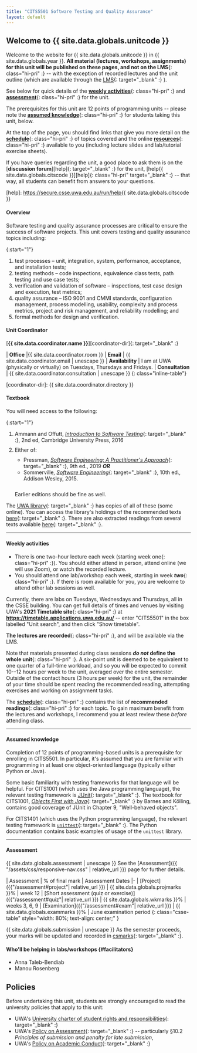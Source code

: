 ```yaml
---
title: "CITS5501 Software Testing and Quality Assurance"
layout: default
---
```


<style>

ul, ol, dl, li p {
  margin: 0 0 0.70em;
}
</style>

## Welcome to {{ site.data.globals.unitcode }}

Welcome to the website for {{ site.data.globals.unitcode }}
in {{ site.data.globals.year }}. **All material (lectures, workshops,
assignments) for this unit will be published on these pages, and not on
the LMS**{: class="hi-pri" :} -- with the exception of recorded lectures
and the unit outline (which are available through the
[LMS][lms]{: target="_blank" :} ).

[lms]: https://lms.uwa.edu.au

See below for quick details of the
[**weekly activities**](#weekly-activities){: class="hi-pri" :}
and
[**assessment**](#assessment){: class="hi-pri" :}
for the unit.

<!--
, as well as [who will be facilitating](#facilitators) the labs/workshops.
-->

The prerequisites for this unit are 12 points of programming units --
please note the [**assumed knowledge**](#assumed-knowledge){: class="hi-pri" :} for students taking this unit, below.

At the top of the page, you should find links that
give you more detail on the
[**schedule**](schedule){: class="hi-pri" :} of topics
covered and the online
[**resources**](resources){: class="hi-pri" :}
available to you (including lecture slides and lab/tutorial exercise
sheets).

If you have queries regarding the unit, a good place to ask them is
on the [**discussion forum**][help]{: target="_blank" :}
for the unit, [help{{ site.data.globals.citscode }}][help]{: class="hi-pri" target="_blank" :} --
that way, all students can benefit from answers to your questions.

[help]: https://secure.csse.uwa.edu.au/run/help{{ site.data.globals.citscode }}

#### Overview

Software testing and quality assurance processes are critical to ensure
the success of software projects.
This unit covers testing and quality assurance topics including:

{:start="1"}
1.  test processes – unit, integration, system, performance,
    acceptance, and installation tests;
1.  testing methods – code inspections, equivalence class tests, path testing
    and use case tests;
1.  verification and validation of software – inspections, test case design and
    execution, test metrics;
1.  quality assurance – ISO 9001 and CMMI standards, configuration management,
    process modelling, usability, complexity and process metrics, project and
    risk management, and reliability modelling; and
1.  formal methods for design and verification.

#### Unit Coordinator

[**{{ site.data.coordinator.name }}**][coordinator-dir]{: target="_blank" :}  

| **Office** |{{ site.data.coordinator.room }}
| **Email** | {{ site.data.coordinator.email | unescape }}
| **Availability** | I am at UWA (physically or virtually) on Tuesdays, Thursdays and Fridays. 
| **Consultation** | {{ site.data.coordinator.consultation | unescape }} 
{: class="inline-table"}

[coordinator-dir]: {{ site.data.coordinator.directory }}

#### Textbook

You will need access to the following:

{:start="1"}
1.  Ammann and Offutt,
    [*Introduction to Software Testing*][ammann-text]{: target="_blank" :},
    2nd ed, Cambridge University Press, 2016
1.  Either of:

    -   Pressman,
        [*Software Engineering: A Practitioner's Approach*][pressman-text]{: target="_blank" :},
        9th ed., 2019 **<span>*OR*</span>**
    -   Sommerville,
        [*Software Engineering*][sommerville-text]{: target="_blank" :},
        10th ed., Addison Wesley, 2015.

    &nbsp;\
    Earlier editions should be fine as well.

[ammann-text]: https://www.amazon.com/Introduction-Software-Testing-Paul-Ammann/dp/1107172012
[pressman-text]: https://www.amazon.com.au/ISE-Software-Engineering-Practitioners-Approach/dp/1260548007/
[sommerville-text]: https://www.amazon.com.au/Software-Engineering-Global-Ian-Sommerville/dp/1292096136/

The [UWA library][library]{: target="_blank" :} has copies of all of
these (some online). You can access the library's holdings of the
recommended texts [here][unit-texts]{: target="_blank" :}. There are
also extracted readings from several texts available
[here][unit-extracts]{: target="_blank" :}.

[library]: https://www.uwa.edu.au/library/home
[unit-texts]: http://www.unitreadings.library.uwa.edu.au/leganto/public/61UWA_INST/lists/11016332940002101?auth=SAML&section=11016332950002101
[unit-extracts]: http://www.unitreadings.library.uwa.edu.au/leganto/public/61UWA_INST/lists/11016332940002101?auth=SAML&section=11308340080002101

------

#### Weekly activities

- There is one two-hour lecture each week (starting <span>week one</span>{: class="hi-pri" :}). You should either attend in person,
  attend online (we will use Zoom), or watch the recorded lecture.
- You should attend one lab/workshop each week, starting in week
  ***two***{: class="hi-pri" :}.
  If there is room available for you, you are welcome to attend other
  lab sessions as well.

Currently, there are labs on Tuesdays, Wednesdays and Thursdays, all in the
CSSE building. You can get full details of times and venues by
visiting UWA's **2021 Timetable site**{: class="hi-pri" :} at
**<https://timetable.applications.uwa.edu.au/>** -- enter "CITS5501" in the
box labelled "Unit search", and then click "Show timetable".

**The lectures are recorded**{: class="hi-pri" :}, and will be
available via the LMS.

Note that materials presented during class sessions
**<span>*do not*</span> define the whole unit**{: class="hi-pri" :}.
A six-point unit is deemed to be equivalent to one quarter of a
full-time workload, and so you will be expected to commit 10--12 hours
per week to the unit, averaged over the entire semester.
Outside of the contact hours (3 hours per week) for the unit, the
remainder of your time should be spent reading the recommended reading,
attempting exercises and working on assignment tasks.

The [**schedule**](schedule){: class="hi-pri" :}
contains the list of **recommended readings**{: class="hi-pri" :} for each
topic. To gain maximum benefit from the lectures and workshops, I
recommend you at least review these *before* attending class.

-----

#### Assumed knowledge

Completion of 12 points of programming-based units is a prerequisite
for enrolling in CITS5501. In particular, it's assumed that you are
familiar with programming in at least one object-oriented language
(typically either Python or Java).

Some basic familiarity with testing frameworks for that language will be
helpful.
For CITS1001 (which uses the Java programming language), the relevant
testing framework is [JUnit][junit]{: target="_blank" :}. The textbook
for CITS1001,
[*Objects First with Java*][objects-first]{: target="_blank" :} by Barnes and Kölling,
contains good coverage of JUnit in Chapter 9, "Well-behaved objects".

For CITS1401 (which uses the Python programming language), the relevant
testing framework is [`unittest`][py-unittest]{: target="_blank" :}. The Python
documentation contains basic examples of usage of the `unittest`
library.

[junit]: https://junit.org/junit4/ 
[objects-first]: https://www.amazon.com.au/Objects-First-Java-Practical-Introduction-ebook/dp/B01H3UKO1E
[py-unittest]: https://docs.python.org/3/library/unittest.html

-----

#### Assessment

{{ site.data.globals.assessment | unescape }} See the
[Assessment]({{ "/assets/css/responsive-nav.css" | relative_url }})
page for further details.

| Assessment | % of final mark | Assessment Dates
|-
| [Project]({{"/assessment#project"| relative_url }}) | {{ site.data.globals.projmarks }}% | week 12
| [Short assessment (quiz or exercise)]({{"/assessment#quiz"| relative_url }}) | {{ site.data.globals.wkmarks }}% | weeks 3, 6, 9
| [Examination]({{"/assessment#exam"| relative_url }}) | {{ site.data.globals.exammarks }}% | June examination period
{: class="csse-table" style="width: 80%; text-align: center;" }

{{ site.data.globals.submission | unescape }} As the
semester proceeds, your marks will be updated and recorded in
[csmarks][csmarks]{: target="_blank" :}.

[cssubmit]: https://secure.csse.uwa.edu.au/run/cssubmit
[csmarks]: https://secure.csse.uwa.edu.au/run/csmarks

#### Who'll be helping in labs/workshops {#facilitators}

- Anna Taleb-Bendiab
- Manou Rosenberg

## Policies

Before undertaking this unit,
students are strongly encouraged to read the university policies that apply
to this unit:

- UWA's [University charter of student rights and responsibilities][charter]{: target="_blank" :}
- UWA's [Policy on Assessment][assessment-policy]{: target="_blank" :} -- particularly &sect;10.2 <i>Principles of submission and penalty for late submission</i>,
- UWA's [Policy on Academic Conduct][academic-conduct]{: target="_blank" :}

[charter]: https://www.uwa.edu.au/policy/-/media/Policy/Policy/Student-Administration/Charter-of-Student-Right-and-Responsibilities/Charter-of-Student-Rights-and-Responsibilities.doc
[assessment-policy]: https://www.uwa.edu.au/policy/-/media/Policy/Policy/Teaching-and-Research-Training/Learning-and-Teaching/Assessment/Assessment-Policy.doc
[academic-conduct]: https://www.uwa.edu.au/policy/-/media/Policy/Policy/Student-Administration/Academic-Conduct/Academic-Conduct-Policy.doc

<!--
  vim: tw=72
-->
